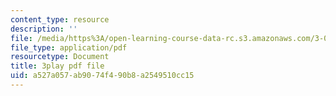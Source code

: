 ```yaml
---
content_type: resource
description: ''
file: /media/https%3A/open-learning-course-data-rc.s3.amazonaws.com/3-091sc-introduction-to-solid-state-chemistry-fall-2010/a527a057ab9074f490b8a2549510cc15_Io_4ZckeQ1k.pdf
file_type: application/pdf
resourcetype: Document
title: 3play pdf file
uid: a527a057-ab90-74f4-90b8-a2549510cc15
---
```

